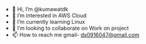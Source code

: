 - 👋 Hi, I’m @kumawatdk
- 👀 I’m interested in AWS Cloud
- 🌱 I’m currently learning Linux
- 💞️ I’m looking to collaborate on Work on project
- 📫 How to reach me gmail- ds0916047@gmail.com

<!---
kumawatdk/kumawatdk is a ✨ special ✨ repository because its `README.md` (this file) appears on your GitHub profile.
You can click the Preview link to take a look at your changes.
--->
